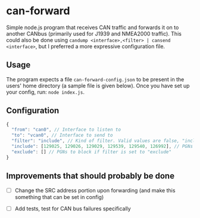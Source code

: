 # can-forward

Simple node.js program that receives CAN traffic and forwards it on to another CANbus (primarily used for J1939 and NMEA2000 traffic). This could also be done using `candump <interface>,<filter> | cansend <interface>`, but I preferred a more expressive configuration file. 


## Usage

The program expects a file `can-forward-config.json` to be present in the users' home directory (a sample file is given below). Once you have set up your config, run: `node index.js`. 


## Configuration 

```javascript
{
  "from": "can0", // Interface to listen to
  "to": "vcan0", // Interface to send to 
  "filter": "include", // Kind of filter. Valid values are false, "include", "exclude"
  "include": [129025, 129026, 129029, 129539, 129540, 126992], // PGNs to forward if filter is set to "include"
  "exclude": [] // PGNs to block if filter is set to "exclude"
}
```

## Improvements that should probably be done

- [ ] Change the SRC address portion upon forwarding (and make this something that can be set in config)
- [ ] Add tests, test for CAN bus failures specifically



